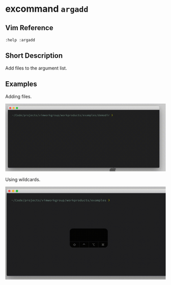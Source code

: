 # excommand `argadd`

## Vim Reference

    :help :argadd

## Short Description
Add files to the argument list.

## Examples

Adding files.

![excommand argadd - simple](img/argadd_1.gif)


Using wildcards.

![excommand argadd - wildcard](img/argadd_2.gif)

